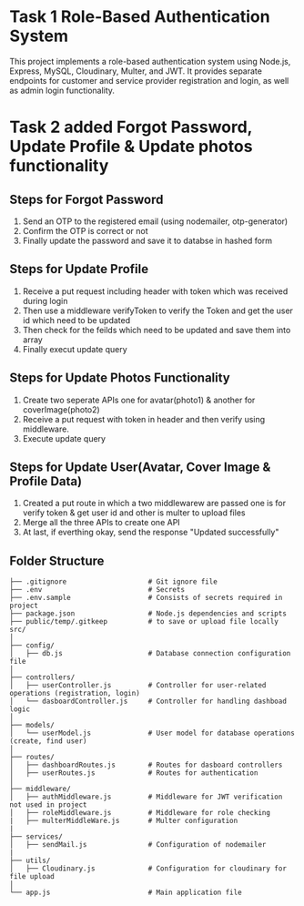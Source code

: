 # Task 1 Role-Based Authentication System

This project implements a role-based authentication system using Node.js, Express, MySQL, Cloudinary, Multer, and JWT. It provides separate endpoints for customer and service provider registration and login, as well as admin login functionality.

# Task 2 added Forgot Password, Update Profile & Update photos functionality

## Steps for Forgot Password
1. Send an OTP to the registered email (using nodemailer, otp-generator) 
2. Confirm the OTP is correct or not
3. Finally update the password and save it to databse in hashed form

## Steps for Update Profile
1. Receive a put request including header with token which was received during login
2. Then use a middleware verifyToken to verify the Token and get the  user id which need to be updated
3. Then check for the feilds which need to be updated and save them into array
4. Finally execut update query

## Steps for Update Photos Functionality
1. Create two seperate APIs one for avatar(photo1) & another for coverImage(photo2)
2. Receive a put request with token in header and then verify using middleware.
3. Execute update query

## Steps for Update User(Avatar, Cover Image & Profile Data)
1. Created a put route in which a two middlewarew are passed one is for verify token & get user id and other is multer to upload files
2. Merge all the three APIs to create one API
3. At last, if everthing okay, send the response "Updated successfully"

## Folder Structure

```plaintext
├── .gitignore                    # Git ignore file
├── .env                          # Secrets
├── .env.sample                   # Consists of secrets required in project
├── package.json                  # Node.js dependencies and scripts
├── public/temp/.gitkeep          # to save or upload file locally
src/
│
├── config/
│   ├── db.js                     # Database connection configuration file
│
├── controllers/
│   ├── userController.js         # Controller for user-related operations (registration, login)
│   └── dasboardController.js     # Controller for handling dashboad logic
│
├── models/
│   └── userModel.js              # User model for database operations (create, find user)
│
├── routes/
│   ├── dashboardRoutes.js        # Routes for dasboard controllers
│   ├── userRoutes.js             # Routes for authentication
│
├── middleware/
│   ├── authMiddleware.js         # Middleware for JWT verification   not used in project
│   ├── roleMiddleware.js         # Middleware for role checking
|   ├── multerMiddleWare.js       # Multer configuration
|
├── services/
│   ├── sendMail.js               # Configuration of nodemailer
|
├── utils/
│   ├── Cloudinary.js             # Configuration for cloudinary for file upload
│
└── app.js                        # Main application file
